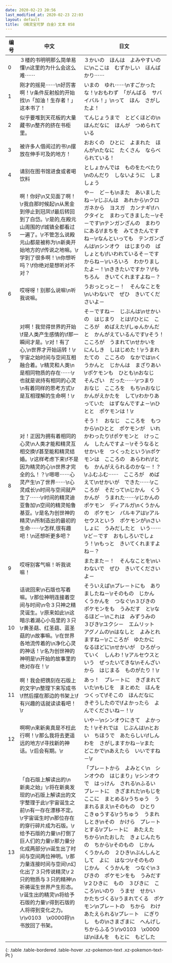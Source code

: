 ```yaml
---
date: 2020-02-23 20:56
last_modified_at: 2020-02-23 22:03
layout: default
title: 《精灵宝可梦 白金》文本 058
---
```

| 编号 | 中文 | 日文 |
| ---- | ---- | ---- |
| 0 | ３楼的书明明那么简单易懂\n这里的为什么会这么难⋯⋯ | ３かいの　ほんは　よみやすいのに\nここは　むずかしい　ほんばかり⋯⋯ |
| 1 | 刚才的摇晃⋯⋯\n好厉害啊！\r条件反射般的开始找\n「加油！生存者！」这本书了！ | いまの　ゆれ⋯⋯\nすごかったな！\rおもわず　「がんばる　サバイバル！」\nって　ほん　さがしたよ！ |
| 2 | 似乎要堆到天花板的大量藏书\n整齐的挤在书柜里。 | てんじょうまで　とどくほどの\nほんだなに　ほんが　つめられている |
| 3 | 被许多人借阅过的书\n摆放在伸手可及的地方！ | おおくの　ひとに　よまれた　ほんが\nたなに　たくさん　ならべられている！ |
| 4 | 请别在图书馆进食或者喝饮料 | としょかんでは　ものをたべたり\nのんだり　しないように　しましょう |
| 5 | 啊！你好\n又见面了啊！\r我自那时候起\n从黑金到停止到冠凤\f最后转回到了白岱。\r是的,在殿元山周围的\f城镇全都看过一遍了。\r不管怎么说殿元山都是被称为\n新奥开始地方的\f传说之地嘛。\r学到了很多啊！\n你想听吗？\f你绝对是想听对不对？ | や－　ど－も\nまた　あいましたね－\rじぶんは　あれから\nクロガネから　ヨスガ　カンナギ\fハクタイと　まわってきました－\rそ－です\nテンガンざんの　まわりにある\fまちを　みてきたんですね－\rなんといっても　テンガンざんは\nシンオウ　はじまりの　ばしょとも\fいわれているそ－ですからね－\rいろいろ　わかりましたよ－！\nききたいですか？\fもちろん　きいてくれますよね－？ |
| 6 | 哎呀呀！别那么说嘛\n听我说嘛。 | うおっとっと－！　そんなことを\nいわないで　ぜひ　きいてくださいよ－ |
| 7 | 对啊！我觉得世界的开始\f是人类产生感情的\f那一瞬间才是。\r对！有了心,\n世界才开始运转！\r宇宙之始时间与空间互相融合着。\r精灵和人类\n是相同物质的存在⋯⋯\r也就是说持有相同的心灵\n有着同样的思考方式\r是互相理解的生命啊！\r | そ－ですね－　じぶんは\nせかいの　はじまり　とは\fひとに　こころが　めばえた\fしゅんかんだと　かんがえているんです\rそう！　こころが　うまれて\nせかいを　にんしき　しはじめた！\rうまれたての　こころの　なかでは\nくうかんと　じかんは　まざりあい\rポケモンも　ひとも\nおなじ　そんざい　だった⋯⋯\rつまり　おなじ　こころを　もち\nおなじ　かんがえかたを　して\rわかりあっていた　はずなんですよ－\nひとと　ポケモンは！\r |
| 8 | 对！正因为拥有着相同的心灵\n人类才能和精灵互相交换\f甚至能和精灵结婚。\r这样考虑下来\f不是因为精灵的心\n世界才完全的么！？\r嗯嗯⋯⋯心灵产生\n了世界⋯⋯\r心灵成长\n时间与空间就产生了⋯⋯\r时间的精灵迪亚鲁加\n空间的精灵帕鲁基亚。\r是名为创世神的精灵\n所制造出的最初的生命⋯⋯\r怎样,很有趣吧！\n还想听更多吧？ | そう！　おなじ　こころを　もつから\nひとと　ポケモンが　いれかわったり\fポケモンと　けっこん　したんですよ－\rそうなると　せかいを　つくったという\nポケモンは　こころの　あらわれ\fとも　かんがえられるのかな－！？\rふむふむ⋯⋯　こころが　めばえて\nせかいが　できた⋯⋯\rこころが　そだって\nじかん　くうかんが　うまれた⋯⋯\rじかんの　ポケモン　ディアルガ\nくうかんの　ポケモン　パルキアは\rアルセウスという　ポケモンが\nさいしょに　うみだしたと　いう⋯⋯\rど－です　おもしろいでしょう！\nもっと　きいてくれますよね－？ |
| 9 | 哎呀别客气嘛！听我说嘛！ | またまた－！　そんなことを\nいわないで　ぜひ　きいてくださいよ－ |
| 10 | 话说回来\n石版也写着嘛。\r那位神明连接着空间与时间\n令３只神之精灵诞生。\r原来如此\n这暗示着湖心小岛里的３只\r黄圣菇、红圣菇、蓝圣菇的\n故事嘛。\r在世界各地流传着的\n净化心灵的神话！\r名为创世神的神明是\n开始的故事里的绝对存在！\r | そういえば\nプレ－トにも　ありましたね－\rそのもの　じかん　くうかんを　つなぐ\n３びきの　ポケモンをも　うみだす　と\rなるほど－\nこれは　みずうみの　３びき\rユクシ－　エムリット　アグノムの\nはなしと　よみとれますね－\rこころが　ゆたかに　なるほどに\nせかいが　ひろがっていく　しんわ！\rアルセウスという　ぜったいてきな\nそんざいから　はじまる　ものがたり！\r |
| 11 | 啊！我会把镌刻在石版上的文字\n整理下来写成书\f然后摆在那边的书架上\f有兴趣的话就读读看吧！\r | あっ！　プレ－トに　きざまれていた\nもじを　まとめた　ほんをつくって\fそこの　ほんだなに　きぞうしたので\fよかったら　よんでくださいね－！\r |
| 12 | 啊啊\n来新奥真是不枉此行啊！\r那么我将去更遥远的地方\f寻找新的神话。\r后会有期。\r | いや－\nシンオウにきて　よかった！\rそれでは　じぶんは\nとおい　ちほうで　あたらしい\fしんわを　さがしますかね－\rまた　どこかで\nあえたら　いいですね－\r |
| 13 | 「自石版上解读出的\n　新奥之始」\r将在新奥发现的\n石版上解读出的文字整理于此\r宇宙诞生之前\n有一存在漂移不定。\r宇宙诞生时\n那位存在的穿行碎片成为石版。\r给予石版的力量\n打倒了巨人们的力量\r那力量分化成两部分\n诞生出了时间与空间两位神明。\r那力量连接时间与空间\n幻化出了３只传说精灵\r２只的物质与３只的精神\n祈祷诞生世界产生形态。\r诞生出的精灵\n将给予石版的力量\r得到石版的人将得到变化之力。\r\v0103　\x0000将\n书放回了书架。 | 「プレ－トから　よみとく\n　シンオウの　はじまり」\rシンオウで　はっけん　される\nふるい　プレ－トに　きざまれた\nもじを　ここに　まとめる\rうちゅう　うまれるまえ\nそのもの　ひとり　こきゅうする\rうちゅう　うまれしとき\nその　かけら　プレ－トとする\rプレ－トに　あたえた　ちから\nたおした　きょじんたちの　ちから\rそのもの　じかん　くうかんの　２ひき\nぶんしんとして　よに　はなつ\rそのもの　じかん　くうかんを　つなぐ\n３びきの　ポケモンをも　うみだす\r２ひきに　もの　３びきに　こころ\nいのり　うませ　せかい　かたちづくる\rうまれてくる　ポケモン\nプレ－トの　ちから　わけあたえられる\rプレ－ト　にぎりし　もの\nさまざまに　へんげし　ちからふるう\r\v0103　\x0000は\nほんを　もとに　もどした |
{: .table .table-bordered .table-hover .xz-pokemon-text .xz-pokemon-text-Pt }